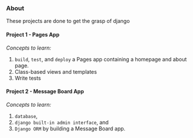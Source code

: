 ### About

These projects are done to get the grasp of django

#### Project 1 - Pages App

_Concepts to learn:_

1. `build`, `test`, and `deploy` a Pages app containing a homepage and about page.
2. Class-based views and templates
3. Write tests

#### Project 2 - Message Board App

_Concepts to learn:_

1. `database`,
2. `django built-in admin interface`, and
3. `Django ORM` by building a Message Board app.
